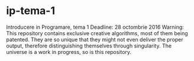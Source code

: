 # ip-tema-1
Introducere in Programare, tema 1
Deadline: 28 octombrie 2016
Warning: This repository contains exclusive creative algorithms, most of them being patented. They are so unique that they might not even deliver the proper output, therefore distinguishing themselves through singularity. The universe is a work in progress, so is this repository.
